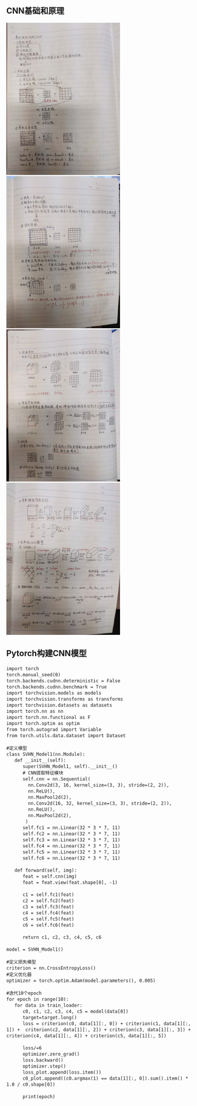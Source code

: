 CNN基础和原理
-----
<img width="300" height="400" src="https://github.com/zhaying0617/Datawhale-CV/blob/master/img-storage/微信图片3.1.jpg">    
<img width="300" height="400" src="https://github.com/zhaying0617/Datawhale-CV/blob/master/img-storage/3.2.jpg">  
<img width="300" height="400" src="https://github.com/zhaying0617/Datawhale-CV/blob/master/img-storage/3.3.jpg">  
<img width="300" height="400" src="https://github.com/zhaying0617/Datawhale-CV/blob/master/img-storage/3.4.jpg">  

Pytorch构建CNN模型
-----

    import torch
    torch.manual_seed(0)
    torch.backends.cudnn.deterministic = False
    torch.backends.cudnn.benchmark = True
    import torchvision.models as models
    import torchvision.transforms as transforms
    import torchvision.datasets as datasets
    import torch.nn as nn
    import torch.nn.functional as F
    import torch.optim as optim
    from torch.autograd import Variable
    from torch.utils.data.dataset import Dataset
    
    #定义模型
    class SVHN_Model1(nn.Module):
       def __init__(self):
          super(SVHN_Model1, self).__init__()
          # CNN提取特征模块
          self.cnn = nn.Sequential(
            nn.Conv2d(3, 16, kernel_size=(3, 3), stride=(2, 2)),
            nn.ReLU(),
            nn.MaxPool2d(2),
            nn.Conv2d(16, 32, kernel_size=(3, 3), stride=(2, 2)),
            nn.ReLU(),
            nn.MaxPool2d(2),
           )
          self.fc1 = nn.Linear(32 * 3 * 7, 11)
          self.fc2 = nn.Linear(32 * 3 * 7, 11)
          self.fc3 = nn.Linear(32 * 3 * 7, 11)
          self.fc4 = nn.Linear(32 * 3 * 7, 11)
          self.fc5 = nn.Linear(32 * 3 * 7, 11)
          self.fc6 = nn.Linear(32 * 3 * 7, 11)

       def forward(self, img):
          feat = self.cnn(img)
          feat = feat.view(feat.shape[0], -1)

          c1 = self.fc1(feat)
          c2 = self.fc2(feat)
          c3 = self.fc3(feat)
          c4 = self.fc4(feat)
          c5 = self.fc5(feat)
          c6 = self.fc6(feat)

          return c1, c2, c3, c4, c5, c6

    model = SVHN_Model1()    
    
    #定义损失模型
    criterion = nn.CrossEntropyLoss()
    #定义优化器
    optimizer = torch.optim.Adam(model.parameters(), 0.005)
    
    #迭代10个epoch
    for epoch in range(10):
       for data in train_loader:
          c0, c1, c2, c3, c4, c5 = model(data[0])
          target=target.long()
          loss = criterion(c0, data[1][:, 0]) + criterion(c1, data[1][:, 1]) +  criterion(c2, data[1][:, 2]) + criterion(c3, data[1][:, 3]) + criterion(c4, data[1][:, 4]) + criterion(c5, data[1][:, 5])

          loss/=6
          optimizer.zero_grad()
          loss.backward()
          optimizer.step()
          loss_plot.append(loss.item())
          c0_plot.append((c0.argmax(1) == data[1][:, 0]).sum().item() * 1.0 / c0.shape[0])

          print(epoch)
